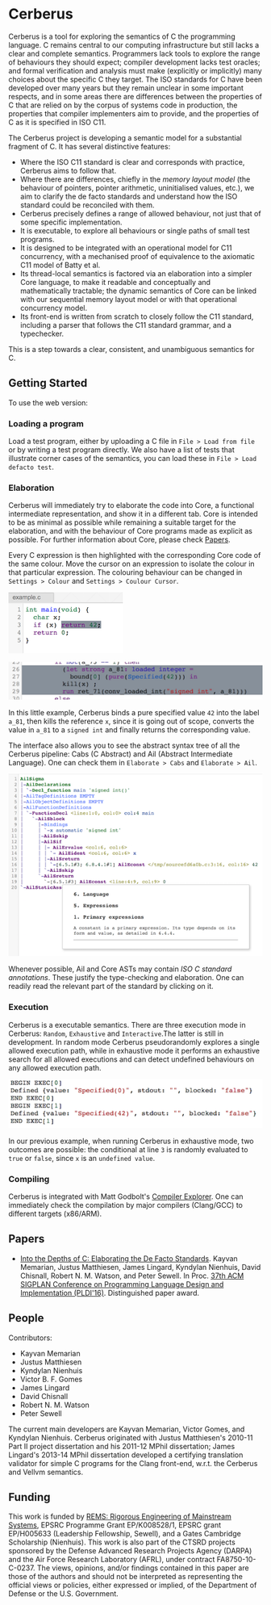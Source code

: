 Cerberus
========

Cerberus is a tool for exploring the semantics of C the programming language.
C remains central to our computing infrastructure but still lacks a clear and
complete semantics. Programmers lack tools to explore the range of behaviours
they should expect; compiler development lacks test oracles; and formal
verification and analysis must make (explicitly or implicitly) many choices
about the specific C they target. The ISO standards for C have been developed
over many years but they remain unclear in some important respects, and in some
areas there are differences between the properties of C that are relied on by
the corpus of systems code in production, the properties that compiler
implementers aim to provide, and the properties of C as it is specified in ISO
C11.

The Cerberus project is developing a semantic model for a substantial fragment
of C. It has several distinctive features:

* Where the ISO C11 standard is clear and corresponds with practice, Cerberus
  aims to follow that.
* Where there are differences, chiefly in the *memory layout model* (the
  behaviour of pointers, pointer arithmetic, uninitialised values, etc.), we
  aim to clarify the de facto standards and understand how the ISO standard could
  be reconciled with them.
* Cerberus precisely defines a range of allowed behaviour, not just that of
  some specific implementation.
* It is executable, to explore all behaviours or single paths of small test
  programs.
* It is designed to be integrated with an operational model for C11
  concurrency, with a mechanised proof of equivalence to the axiomatic C11 model
  of Batty et al.
* Its thread-local semantics is factored via an elaboration into a simpler Core
  language, to make it readable and conceptually and mathematically tractable;
  the dynamic semantics of Core can be linked with our sequential memory layout
  model or with that operational concurrency model.
* Its front-end is written from scratch to closely follow the C11 standard,
  including a parser that follows the C11 standard grammar, and a typechecker.

This is a step towards a clear, consistent, and unambiguous semantics for C.

Getting Started
---------------

To use the web version:

### Loading a program

Load a test program, either by uploading a C file in `File > Load from file` or
by writing a test program directly. We also have a list of tests that
illustrate corner cases of the semantics, you can load these in `File > Load
defacto test`.

### Elaboration

Cerberus will immediately try to elaborate the code into Core, a functional
intermediate representation, and show it in a different tab.  Core is intended
to be as minimal as possible while remaining a suitable target for the
elaboration, and with the behaviour of Core programs made as explicit as
possible. For further information about Core, please check [Papers](#papers).

Every C expression is then highlighted with the corresponding Core code of the
same colour. Move the cursor on an expression to isolate the colour in that
particular expression.
The colouring behaviour can be changed in `Settings > Colour` and `Settings >
Coulour Cursor`.

![](img/return.png)

![](img/core_return.png)

In this little example, Cerberus binds a pure specified value `42` into the
label `a_81`, then kills the reference `x`, since it is going out of scope,
converts the value in `a_81` to a `signed int` and finally returns the
corresponding value.

The interface also allows you to see the abstract syntax tree of all the
Cerberus pipeline: Cabs (C Abstract) and Ail (Abstract Intermediate Language).
One can check them in `Elaborate > Cabs` and `Elaborate > Ail`.

![](img/ail.png)

Whenever possible, Ail and Core ASTs may contain _ISO C standard annotations_.
These justify the type-checking and elaboration. One can readily read the
relevant part of the standard by clicking on it.

### Execution

Cerberus is a executable semantics.  There are three execution mode in
Cerberus: `Random`, `Exhaustive` and `Interactive`.The latter is still in
development. In random mode Cerberus pseudorandomly explores a single allowed
execution path, while in exhaustive mode it performs an exhaustive search for
all allowed executions and can detect undefined behaviours on any allowed
execution path.

![](img/exec.png)

In our previous example, when running Cerberus in exhaustive mode, two outcomes
are possible: the conditional at line `3` is randomly evaluated to `true` or
`false`, since `x` is an `undefined value`.

### Compiling

Cerberus is integrated with Matt Godbolt's [Compiler
Explorer](https://godbolt.org). One can immediately check the compilation by
major compilers (Clang/GCC) to different targets (x86/ARM).

<a name="papers"></a> Papers
------

* [Into the Depths of C: Elaborating the De Facto
Standards](http://www.cl.cam.ac.uk/~km569/into_the_depths_of_C.pdf). Kayvan
Memarian, Justus Matthiesen, James Lingard, Kyndylan Nienhuis, David Chisnall,
Robert N. M. Watson, and Peter Sewell. In Proc.
[37th ACM SIGPLAN Conference  on Programming Language Design and Implementation
(PLDI'16)](http://conf.researchr.org/home/pldi-2016). Distinguished paper award.

People
------

Contributors:

* Kayvan Memarian
* Justus Matthiesen
* Kyndylan Nienhuis
* Victor B. F. Gomes
* James Lingard
* David Chisnall
* Robert N. M. Watson
* Peter Sewell

The current main developers are Kayvan Memarian, Victor Gomes, and Kyndylan
Nienhuis. Cerberus originated with Justus Matthiesen's 2010-11 Part II project
dissertation and his 2011-12 MPhil dissertation; James Lingard's 2013-14 MPhil
dissertation developed a certifying translation validator for simple C programs
for the Clang front-end, w.r.t. the Cerberus and Vellvm semantics.

Funding
-------

This work is funded by [REMS: Rigorous Engineering of Mainstream
Systems](http://www.cl.cam.ac.uk/~pes20/rems), EPSRC Programme Grant
EP/K008528/1, EPSRC grant EP/H005633 (Leadership Fellowship, Sewell), and a
Gates Cambridge Scholarship (Nienhuis). This work is also part of the CTSRD
projects sponsored by the Defense Advanced Research Projects Agency (DARPA) and
the Air Force Research Laboratory (AFRL), under contract FA8750-10-C-0237. The
views, opinions, and/or findings contained in this paper are those of the
authors and should not be interpreted as representing the official views or
policies, either expressed or implied, of the Department of Defense or the U.S.
Government.
